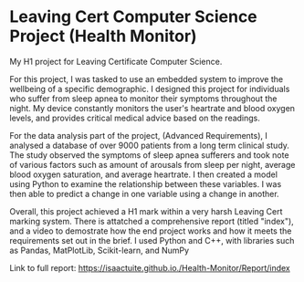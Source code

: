 # Leaving Cert Computer Science Project (Health Monitor)
My H1 project for Leaving Certificate Computer Science. 

For this project, I was tasked to use an embedded system to improve the wellbeing of a specific demographic. I designed this project for individuals who suffer from sleep apnea to monitor their symptoms throughout the night. My device constantly monitors the user's heartrate and blood oxygen levels, and provides critical medical advice based on the readings.

For the data analysis part of the project, (Advanced Requirements), I analysed a database of over 9000 patients from a long term clinical study. The study observed the symptoms of sleep apnea sufferers and took note of various factors such as amount of arousals from sleep per night, average blood oxygen saturation, and average heartrate. I then created a model using Python to examine the relationship between these variables. I was then able to predict a change in one variable using a change in another. 

Overall, this project achieved a H1 mark within a very harsh Leaving Cert marking system. There is attatched a comprehensive report (titled "index"), and a video to demostrate how the end project works and how it meets the requirements set out in the brief. I used Python and C++, with libraries such as Pandas, MatPlotLib, Scikit-learn, and NumPy

Link to full report: https://isaactuite.github.io./Health-Monitor/Report/index
